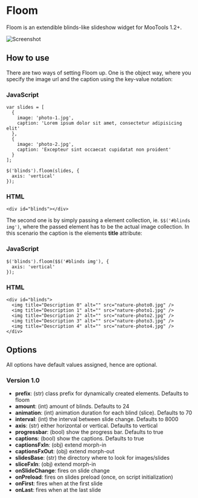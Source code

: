 Floom
=====

Floom is an extendible blinds-like slideshow widget for MooTools 1.2+.

![Screenshot](http://nouincolor.com/floom/1.0/floom-1.0.png)

How to use
----------

There are two ways of setting Floom up. One is the object way, where you specify the image url and the caption using the key-value notation:

### JavaScript

	var slides = [
	  {
	    image: 'photo-1.jpg',
	    caption: 'Lorem ipsum dolor sit amet, consectetur adipisicing elit'
	  },
	  {
	    image: 'photo-2.jpg',
	    caption: 'Excepteur sint occaecat cupidatat non proident'
	  }
	];
 
	$('blinds').floom(slides, {
	  axis: 'vertical'
	});
	
### HTML

	<div id="blinds"></div>

The second one is by simply passing a element collection, ie. `$$('#blinds img')`, where the passed element has to be the actual image collection. In this scenario the caption is the elements **title** attribute:

### JavaScript

	$('blinds').floom($$('#blinds img'), {
	  axis: 'vertical'
	}); 

### HTML

	<div id="blinds">
	  <img title="Description 0" alt="" src="nature-photo0.jpg" />
	  <img title="Description 1" alt="" src="nature-photo1.jpg" />
	  <img title="Description 2" alt="" src="nature-photo2.jpg" />
	  <img title="Description 3" alt="" src="nature-photo3.jpg" />
	  <img title="Description 4" alt="" src="nature-photo4.jpg" />
	</div>

Options
-------

All options have default values assigned, hence are optional.

### Version 1.0

* **prefix**: (str) class prefix for dynamically created elements. Defaults to floom
* **amount**: (int) amount of blinds. Defaults to 24
* **animation**: (int) animation duration for each blind (slice). Defaults to 70
* **interval**: (int) the interval between slide change. Defaults to 8000
* **axis**: (str) either horizontal or vertical. Defaults to vertical
* **progressbar**: (bool) show the progress bar. Defaults to true
* **captions**: (bool) show the captions. Defaults to true
* **captionsFxIn**: (obj) extend morph-in
* **captionsFxOut**: (obj) extend morph-out
* **slidesBase**: (str) the directory where to look for images/slides
* **sliceFxIn**: (obj) extend morph-in
* **onSlideChange**: fires on slide change
* **onPreload**: fires on slides preload (once, on script initialization)
* **onFirst**: fires when at the first slide
* **onLast**: fires when at the last slide